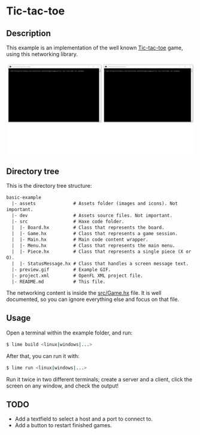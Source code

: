 # Tic-tac-toe

## Description

This example is an implementation of the well known [Tic-tac-toe](https://en.wikipedia.org/wiki/Tic-tac-toe) game, using this networking library.

![](preview.gif)

## Directory tree

This is the directory tree structure:

````
basic-example
  |- assets              # Assets folder (images and icons). Not important.
  |- dev                 # Assets source files. Not important.
  |- src                 # Haxe code folder.
  |  |- Board.hx         # Class that represents the board.
  |  |- Game.hx          # Class that represents a game session.
  |  |- Main.hx          # Main code content wrapper.
  |  |- Menu.hx          # Class that represents the main menu.
  |  |- Piece.hx         # Class that represents a single piece (X or O).
  |  |- StatusMessage.hx # Class that handles a screen message text.
  |- preview.gif         # Example GIF.
  |- project.xml         # OpenFL XML project file.
  |- README.md           # This file.
````

The networking content is inside the [src/Game.hx](src/Game.hx) file. It is well documented, so you can ignore everything else and focus on that file.

## Usage

Open a terminal within the example folder, and run:

````sh
$ lime build <linux|windows|...>
````

After that, you can run it with:

````sh
$ lime run <linux|windows|...>
````

Run it twice in two different terminals; create a server and a client, click the screen on any window, and check the output!


## TODO

- Add a textfield to select a host and a port to connect to.
- Add a button to restart finished games.
